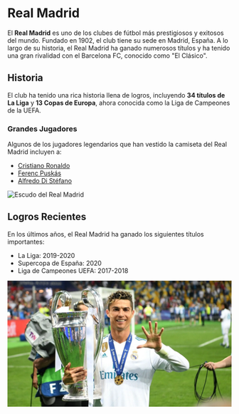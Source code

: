 # Real Madrid

El **Real Madrid** es uno de los clubes de fútbol más prestigiosos y exitosos del mundo. Fundado en 1902, el club tiene su sede en Madrid, España. A lo largo de su historia, el Real Madrid ha ganado numerosos títulos y ha tenido una gran rivalidad con el Barcelona FC, conocido como "El Clásico".

## Historia

El club ha tenido una rica historia llena de logros, incluyendo **34 títulos de La Liga** y **13 Copas de Europa**, ahora conocida como la Liga de Campeones de la UEFA.

### Grandes Jugadores

Algunos de los jugadores legendarios que han vestido la camiseta del Real Madrid incluyen a:

- [Cristiano Ronaldo](https://es.wikipedia.org/wiki/Cristiano_Ronaldo)
- [Ferenc Puskás](https://es.wikipedia.org/wiki/Ferenc_Pusk%C3%A1s)
- [Alfredo Di Stéfano](https://es.wikipedia.org/wiki/Alfredo_Di_St%C3%A9fano)

![Escudo del Real Madrid](https://upload.wikimedia.org/wikipedia/commons/thumb/8/82/Real_Madrid_CF.svg/200px-Real_Madrid_CF.svg.png)

## Logros Recientes

En los últimos años, el Real Madrid ha ganado los siguientes títulos importantes:

- La Liga: 2019-2020
- Supercopa de España: 2020
- Liga de Campeones UEFA: 2017-2018

![cristiano ronaldo](image.png)
